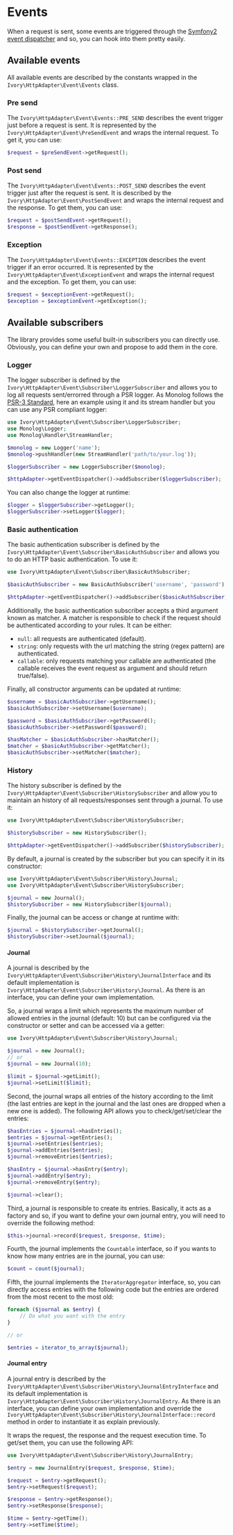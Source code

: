 # Events

When a request is sent, some events are triggered through the
[Symfony2 event dispatcher](http://symfony.com/doc/current/components/event_dispatcher/introduction.html) and so, you
can hook into them pretty easily.

## Available events

All available events are described by the constants wrapped in the `Ivory\HttpAdapter\Event\Events` class.

### Pre send

The `Ivory\HttpAdapter\Event\Events::PRE_SEND` describes the event trigger just before a request is sent. It is
represented by the `Ivory\HttpAdapter\Event\PreSendEvent` and wraps the internal request. To get it, you can use:

``` php
$request = $preSendEvent->getRequest();
```

### Post send

The `Ivory\HttpAdapter\Event\Events::POST_SEND` describes the event trigger just after the request is sent. It is
described by the `Ivory\HttpAdapter\Event\PostSendEvent` and wraps the internal request and the response. To get them,
you can use:

``` php
$request = $postSendEvent->getRequest();
$response = $postSendEvent->getResponse();
```

### Exception

The `Ivory\HttpAdapter\Event\Events::EXCEPTION` describes the event trigger if an error occurred. It is represented by
the `Ivory\HttpAdapter\Event\ExceptionEvent` and wraps the internal request and the exception. To get them, you can
use:

``` php
$request = $exceptionEvent->getRequest();
$exception = $exceptionEvent->getException();
```

## Available subscribers

The library provides some useful built-in subscribers you can directly use. Obviously, you can define your own and
propose to add them in the core.

### Logger

The logger subscriber is defined by the `Ivory\HttpAdapter\Event\Subscriber\LoggerSubscriber` and allows you to log all
requests sent/errorred through a PSR logger. As Monolog follows the [PSR-3 Standard](http://www.php-fig.org/psr/psr-3/),
here an example using it and its stream handler but you can use any PSR compliant logger:

``` php
use Ivory\HttpAdapter\Event\Subscriber\LoggerSubscriber;
use Monolog\Logger;
use Monolog\Handler\StreamHandler;

$monolog = new Logger('name');
$monolog->pushHandler(new StreamHandler('path/to/your.log'));

$loggerSubscriber = new LoggerSubscriber($monolog);

$httpAdapter->getEventDispatcher()->addSubscriber($loggerSubscriber);
```

You can also change the logger at runtime:

``` php
$logger = $loggerSubscriber->getLogger();
$loggerSubscriber->setLogger($logger);
```

### Basic authentication

The basic authentication subscriber is defined by the `Ivory\HttpAdapter\Event\Subscriber\BasicAuthSubscriber` and
allows you to do an HTTP basic authentication. To use it:

``` php
use Ivory\HttpAdapter\Event\Subscriber\BasicAuthSubscriber;

$basicAuthSubscriber = new BasicAuthSubscriber('username', 'password');

$httpAdapter->getEventDispatcher()->addSubscriber($basicAuthSubscriber);
```

Additionally, the basic authentication subscriber accepts a third argument known as matcher. A matcher is responsible
to check if the request should be authenticated according to your rules. It can be either:

 - `null`: all requests are authenticated (default).
 - `string`: only requests with the url matching the string (regex pattern) are authenticated.
 - `callable`: only requests matching your callable are authenticated (the callable receives the event request as
   argument and should return true/false).

Finally, all constructor arguments can be updated at runtime:

``` php
$username = $basicAuthSubscriber->getUsername();
$basicAuthSubscriber->setUsername($username);

$password = $basicAuthSubscriber->getPassword();
$basicAuthSubscriber->setPassword($password);

$hasMatcher = $basicAuthSubscriber->hasMatcher();
$matcher = $basicAuthSubscriber->getMatcher();
$basicAuthSubscriber->setMatcher($matcher);
```

### History

The history subscriber is defined by the `Ivory\HttpAdapter\Event\Subscriber\HistorySubscriber` and allow you to
maintain an history of all requests/responses sent through a journal. To use it:

``` php
use Ivory\HttpAdapter\Event\Subscriber\HistorySubscriber;

$historySubscriber = new HistorySubscriber();

$httpAdapter->getEventDispatcher()->addSubscriber($historySubscriber);
```

By default, a journal is created by the subscriber but you can specify it in its constructor:

``` php
use Ivory\HttpAdapter\Event\Subscriber\History\Journal;
use Ivory\HttpAdapter\Event\Subscriber\HistorySubscriber;

$journal = new Journal();
$historySubscriber = new HistorySubscriber($journal);
```

Finally, the journal can be access or change at runtime with:

``` php
$journal = $historySubscriber->getJournal();
$historySubscriber->setJournal($journal);
```

#### Journal

A journal is described by the `Ivory\HttpAdapter\Event\Subscriber\History\JournalInterface` and its default
implementation is `Ivory\HttpAdapter\Event\Subscriber\History\Journal`. As there is an interface, you can define your
own implementation.

So, a journal wraps a limit which represents the maximum number of allowed entries in the journal (default: 10) but
can be configured via the constructor or setter and can be accessed via a getter:

``` php
use Ivory\HttpAdapter\Event\Subscriber\History\Journal;

$journal = new Journal();
// or
$journal = new Journal(10);

$limit = $journal->getLimit();
$journal->setLimit($limit);
```

Second, the journal wraps all entries of the history according to the limit (the last entries are kept in the journal
and the last ones are dropped when a new one is added). The following API allows you to check/get/set/clear the entries:

``` php
$hasEntries = $journal->hasEntries();
$entries = $journal->getEntries();
$journal->setEntries($entries);
$journal->addEntries($entries);
$journal->removeEntries($entries);

$hasEntry = $journal->hasEntry($entry);
$journal->addEntry($entry);
$journal->removeEntry($entry);

$journal->clear();
```

Third, a journal is responsible to create its entries. Basically, it acts as a factory and so, if you want to define
your own journal entry, you will need to override the following method:

``` php
$this->journal->record($request, $response, $time);
```

Fourth, the journal implements the `Countable` interface, so if you wants to know how many entries are in the journal,
you can use:

``` php
$count = count($journal);
```

Fifth, the journal implements the `IteratorAggregator` interface, so, you can directly access entries with the
following code but the entries are ordered from the most recent to the most old:

``` php
foreach ($journal as $entry) {
    // Do what you want with the entry
}

// or

$entries = iterator_to_array($journal);
```

#### Journal entry

A journal entry is described by the `Ivory\HttpAdapter\Event\Subscriber\History\JournalEntryInterface` and its default
implementation is `Ivory\HttpAdapter\Event\Subscriber\History\JournalEntry`. As there is an interface, you can define
your own implementation and override the `Ivory\HttpAdapter\Event\Subscriber\History\JournalInterface::record` method
in order to instantiate it as explain previously.

It wraps the request, the response and the request execution time. To get/set them, you can use the following API:

``` php
use Ivory\HttpAdapter\Event\Subscriber\History\JournalEntry;

$entry = new JournalEntry($request, $response, $time);

$request = $entry->getRequest();
$entry->setRequest($request);

$response = $entry->getResponse();
$entry->setResponse($response);

$time = $entry->getTime();
$entry->setTime($time);
```
